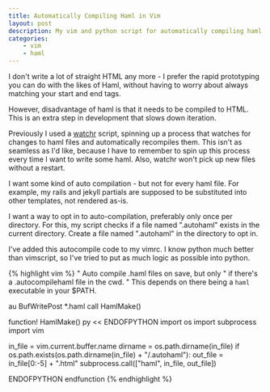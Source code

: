 ```yaml
---
title: Automatically Compiling Haml in Vim
layout: post
description: My vim and python script for automatically compiling haml every time I save a haml file in vim.
categories:
    - vim
    - haml
---
```

I don't write a lot of straight HTML any more - I prefer the rapid prototyping
you can do with the likes of Haml, without having to worry about always
matching your start and end tags. 

However, disadvantage of haml is that it needs to be compiled to HTML. This is
an extra step in development that slows down iteration.

Previously I used a [watchr][watchr] script, spinning up a process that watches
for changes to haml files and automatically recompiles them. This isn't as
seamless as I'd like, because I have to remember to spin up this process
every time I want to write some haml. Also, watchr won't pick up new files
without a restart.

I want some kind of auto compilation - but not for every haml file. For
example, my rails and jekyll partials are supposed to be substituted into
other templates, not rendered as-is.

I want a way to opt in to auto-compilation, preferably only once per directory. 
For this, my script checks if a file named ".autohaml" exists in the current
directory. Create a file named ".autohaml" in the directory to opt in.

I've added this autocompile code to my vimrc. I know python much better than
vimscript, so I've tried to put as much logic as possible into python.

{% highlight vim %}
" Auto compile .haml files on save, but only
" if there's a .autocompilehaml file in the cwd.
" This depends on there being a `haml` executable in your $PATH.

au BufWritePost *.haml call HamlMake()

function! HamlMake()
    py << ENDOFPYTHON
import os
import subprocess
import vim

in_file = vim.current.buffer.name
dirname = os.path.dirname(in_file)
if os.path.exists(os.path.dirname(in_file) + "/.autohaml"):
    out_file = in_file[0:-5] + ".html"
    subprocess.call(["haml", in_file, out_file])

ENDOFPYTHON
endfunction
{% endhighlight %}


[watchr]: https://github.com/mynyml/watchr

